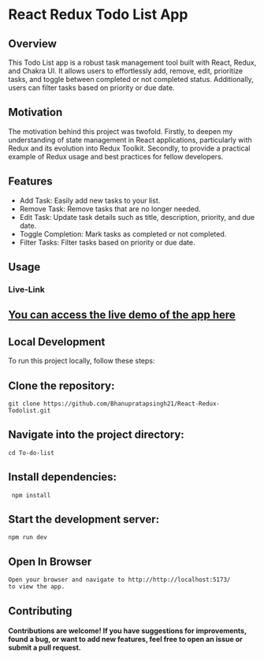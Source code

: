 # React Redux Todo List App

## Overview

This Todo List app is a robust task management tool built with React, Redux, and Chakra UI. It allows users to effortlessly add, remove, edit, prioritize tasks, and toggle between completed or not completed status. Additionally, users can filter tasks based on priority or due date.

## Motivation

The motivation behind this project was twofold. Firstly, to deepen my understanding of state management in React applications, particularly with Redux and its evolution into Redux Toolkit. Secondly, to provide a practical example of Redux usage and best practices for fellow developers.

## Features

   * Add Task: Easily add new tasks to your list.
   * Remove Task: Remove tasks that are no longer needed.
   * Edit Task: Update task details such as title, description, priority, and due date.
   * Toggle Completion: Mark tasks as completed or not completed.
   * Filter Tasks: Filter tasks based on priority or due date.

## Usage
### Live-Link
## [You can access the live demo of the app here]( https://react-redux-todolist-nu.vercel.app/) 


## Local Development

To run this project locally, follow these steps:

## Clone the repository:

```
git clone https://github.com/Bhanupratapsingh21/React-Redux-Todolist.git
```

## Navigate into the project directory:
```
cd To-do-list
```
## Install dependencies:

```
 npm install
```
## Start the development server:

``` 
npm run dev 
```
## Open In Browser
``` 
Open your browser and navigate to http://http://localhost:5173/ 
to view the app.
```
## Contributing

#### Contributions are welcome! If you have suggestions for improvements, found a bug, or want to add new features, feel free to open an issue or submit a pull request.
